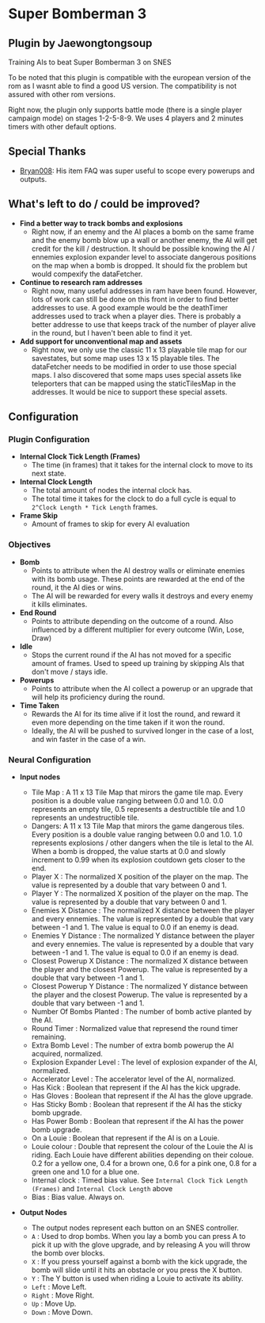 # Super Bomberman 3
Plugin by Jaewongtongsoup
-------
Training AIs to beat Super Bomberman 3 on SNES

To be noted that this plugin is compatible with the european version of the rom as I wasnt able to find a good US version. The compatibility is not assured with other rom versions.

Right now, the plugin only supports battle mode (there is a single player campaign mode) on stages 1-2-5-8-9. We uses 4 players and 2 minutes timers with other default options.

## Special Thanks

* [Bryan008](https://gamefaqs.gamespot.com/snes/564897-super-bomberman-3/faqs/32363): His item FAQ was super useful to scope every powerups and outputs.

## What's left to do / could be improved?

* **Find a better way to track bombs and explosions**
  * Right now, if an enemy and the AI places a bomb on the same frame and the enemy bomb blow up a wall or another enemy, the AI will get credit for the kill / destruction. It should be possible knowing the AI / ennemies explosion expander level to associate dangerous positions on the map when a bomb is dropped. It should fix the problem but would compexify the dataFetcher.
* **Continue to research ram addresses**
  * Right now, many useful addresses in ram have been found. However, lots of work can still be done on this front in order to find better addresses to use. A good example would be the deathTimer addresses used to track when a player dies. There is probably a better addresse to use that keeps track of the number of player alive in the round, but I haven't been able to find it yet.
* **Add support for unconventional map and assets**
  * Right now, we only use the classic 11 x 13 playable tile map for our savestates, but some map uses 13 x 15 playable tiles. The dataFetcher needs to be modified in order to use those special maps. I also discovered that some maps uses special assets like teleporters that can be mapped using the staticTilesMap in the addresses. It would be nice to support these special assets.

## Configuration

### Plugin Configuration
* **Internal Clock Tick Length (Frames)**
  * The time (in frames) that it takes for the internal clock to move to its next state.
* **Internal Clock Length**
  * The total amount of nodes the internal clock has.
  * The total time it takes for the clock to do a full cycle is equal to `2^Clock Length * Tick Length` frames.
* **Frame Skip**
  * Amount of frames to skip for every AI evaluation

### Objectives

* **Bomb**
  * Points to attribute when the AI destroy walls or eliminate enemies with its bomb usage. These points are rewarded at the end of the round, it the AI dies or wins.
  * The AI will be rewarded for every walls it destroys and every enemy it kills eliminates.
* **End Round**
  * Points to attribute depending on the outcome of a round. Also influenced by a different multiplier for every outcome (Win, Lose, Draw)
* **Idle**
  * Stops the current round if the AI has not moved for a specific amount of frames. Used to speed up training by skipping AIs that don't move / stays idle.
* **Powerups**
  * Points to attribute when the AI collect a powerup or an upgrade that will help its proficiency during the round.
* **Time Taken**
  * Rewards the AI for its time alive if it lost the round, and reward it even more depending on the time taken if it won the round.
  * Ideally, the AI will be pushed to survived longer in the case of a lost, and win faster in the case of a win.

### Neural Configuration

* **Input nodes**
  * Tile Map : A 11 x 13 Tile Map that mirors the game tile map. Every position is a double value ranging between 0.0 and 1.0. 0.0 represents an empty tile, 0.5 represents a destructible tile and 1.0 represents an undestructible tile. 
  * Dangers: A 11 x 13 Tile Map that mirors the game dangerous tiles. Every position is a double value ranging between 0.0 and 1.0. 1.0 represents explosions / other dangers when the tile is letal to the AI. When a bomb is dropped, the value starts at 0.0 and slowly increment to 0.99 when its explosion coutdown gets closer to the end.
  * Player X : The normalized X position of the player on the map. The value is represented by a double that vary between 0 and 1.
  * Player Y : The normalized X position of the player on the map. The value is represented by a double that vary between 0 and 1.
  * Enemies X Distance : The normalized X distance between the player and every ennemies. The value is represented by a double that vary between -1 and 1. The value is equal to 0.0 if an enemy is dead.
  * Enemies Y Distance : The normalized Y distance between the player and every ennemies. The value is represented by a double that vary between -1 and 1. The value is equal to 0.0 if an enemy is dead.
  * Closest Powerup X Distance : The normalized X distance between the player and the closest Powerup. The value is represented by a double that vary between -1 and 1.
  * Closest Powerup Y Distance : The normalized Y distance between the player and the closest Powerup. The value is represented by a double that vary between -1 and 1.
  * Number Of Bombs Planted : The number of bomb active planted by the AI.
  * Round Timer : Normalized value that represend the round timer remaining.
  * Extra Bomb Level : The number of extra bomb powerup the AI acquired, normalized.
  * Explosion Expander Level : The level of explosion expander of the AI, normalized.
  * Accelerator Level : The accelerator level of the AI, normalized.
  * Has Kick : Boolean that represent if the AI has the kick upgrade.
  * Has Gloves : Boolean that represent if the AI has the glove upgrade.
  * Has Sticky Bomb : Boolean that represent if the AI has the sticky bomb upgrade.
  * Has Power Bomb : Boolean that represent if the AI has the power bomb upgrade.
  * On a Louie : Boolean that represent if the AI is on a Louie.
  * Louie colour : Double that represent the colour of the Louie the AI is riding. Each Louie have different abilities depending on their coloue. 0.2 for a yellow one, 0.4 for a brown one, 0.6 for a pink one, 0.8 for a green one and 1.0 for a blue one.
  * Internal clock : Timed bias value. See `Internal Clock Tick Length (Frames)` and `Internal Clock Length` above
  * Bias : Bias value. Always on.

* **Output Nodes**
  * The output nodes represent each button on an SNES controller.
  * `A` : Used to drop bombs. When you lay a bomb you can press A to pick it up with the glove upgrade, and by releasing A you will throw the bomb over blocks.
  * `X` : If you press yourself against a bomb with the kick upgrade, the bomb will slide until it hits an obstacle or you press the X button.
  * `Y` : The Y button is used when riding a Louie to activate its ability.
  * `Left` : Move Left.
  * `Right` : Move Right.
  * `Up` : Move Up.
  * `Down` : Move Down.



